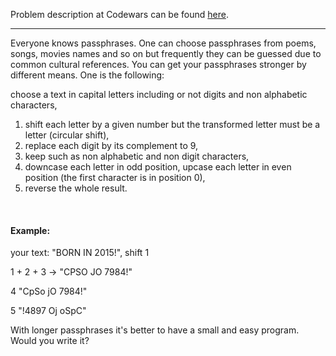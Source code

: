 Problem description at Codewars can be found
[here](https://www.codewars.com/kata/559536379512a64472000053/train/python).

-------------

Everyone knows passphrases. One can choose passphrases from poems, songs, movies names and so on but
frequently they can be guessed due to common cultural references. You can get your passphrases
stronger by different means. One is the following:
<br>

choose a text in capital letters including or not digits and non alphabetic characters,
1. shift each letter by a given number but the transformed letter must be a letter (circular shift),
2. replace each digit by its complement to 9,
3. keep such as non alphabetic and non digit characters,
4. downcase each letter in odd position, upcase each letter in even position (the first character is
   in position 0),
5. reverse the whole result.
<br>

#### Example:
your text: "BORN IN 2015!", shift 1
<br>

1 + 2 + 3 -> "CPSO JO 7984!"
<br>

4 "CpSo jO 7984!"
<br>

5 "!4897 Oj oSpC"
<br>

With longer passphrases it's better to have a small and easy program. Would you write it?

